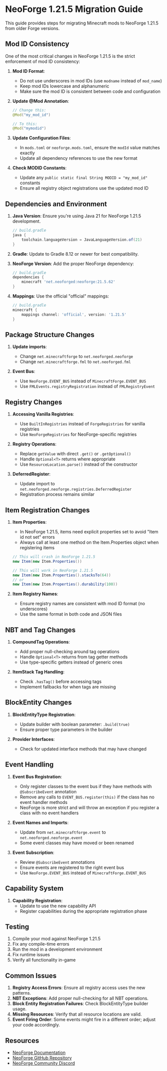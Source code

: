 # NeoForge 1.21.5 Migration Guide

This guide provides steps for migrating Minecraft mods to NeoForge 1.21.5 from older Forge versions. 

## Mod ID Consistency

One of the most critical changes in NeoForge 1.21.5 is the strict enforcement of mod ID consistency:

1. **Mod ID Format**:
   - Do not use underscores in mod IDs (use `modname` instead of `mod_name`)
   - Keep mod IDs lowercase and alphanumeric
   - Make sure the mod ID is consistent between code and configuration

2. **Update @Mod Annotation**:
   ```java
   // Change this:
   @Mod("my_mod_id")
   
   // To this:
   @Mod("mymodid")
   ```

3. **Update Configuration Files**:
   - In `mods.toml` or `neoforge.mods.toml`, ensure the `modId` value matches exactly
   - Update all dependency references to use the new format

4. **Check MODID Constants**:
   - Update any `public static final String MODID = "my_mod_id"` constants
   - Ensure all registry object registrations use the updated mod ID

## Dependencies and Environment

1. **Java Version**: Ensure you're using Java 21 for NeoForge 1.21.5 development.
   ```gradle
   // build.gradle
   java {
       toolchain.languageVersion = JavaLanguageVersion.of(21)
   }
   ```

2. **Gradle**: Update to Gradle 8.12 or newer for best compatibility.

3. **NeoForge Version**: Add the proper NeoForge dependency:
   ```gradle
   // build.gradle
   dependencies {
       minecraft 'net.neoforged:neoforge:21.5.62'
   }
   ```

4. **Mappings**: Use the official "official" mappings:
   ```gradle
   // build.gradle
   minecraft {
       mappings channel: 'official', version: '1.21.5'
   }
   ```

## Package Structure Changes

1. **Update imports**:
   - Change `net.minecraftforge` to `net.neoforged.neoforge`
   - Change `net.minecraftforge.fml` to `net.neoforged.fml`

2. **Event Bus**:
   - Use `NeoForge.EVENT_BUS` instead of `MinecraftForge.EVENT_BUS`
   - Use `FMLEvents.registryRegistration` instead of `FMLRegistryEvent`

## Registry Changes

1. **Accessing Vanilla Registries**:
   - Use `BuiltInRegistries` instead of `ForgeRegistries` for vanilla registries
   - Use `NeoForgeRegistries` for NeoForge-specific registries

2. **Registry Operations**:
   - Replace `getValue` with direct `.get()` or `.getOptional()`
   - Handle `Optional<T>` returns where appropriate
   - Use `ResourceLocation.parse()` instead of the constructor

3. **DeferredRegister**:
   - Update import to `net.neoforged.neoforge.registries.DeferredRegister`
   - Registration process remains similar

## Item Registration Changes

1. **Item Properties**:
   - In NeoForge 1.21.5, items need explicit properties set to avoid "Item id not set" errors
   - Always call at least one method on the Item.Properties object when registering items
   ```java
   // This will crash in NeoForge 1.21.5
   new Item(new Item.Properties())
   
   // This will work in NeoForge 1.21.5
   new Item(new Item.Properties().stacksTo(64))
   // or
   new Item(new Item.Properties().durability(100))
   ```

2. **Item Registry Names**:
   - Ensure registry names are consistent with mod ID format (no underscores)
   - Use the same format in both code and JSON files

## NBT and Tag Changes

1. **CompoundTag Operations**:
   - Add proper null-checking around tag operations
   - Handle `Optional<T>` returns from tag getter methods
   - Use type-specific getters instead of generic ones

2. **ItemStack Tag Handling**:
   - Check `.hasTag()` before accessing tags
   - Implement fallbacks for when tags are missing

## BlockEntity Changes

1. **BlockEntityType Registration**:
   - Update builder with boolean parameter: `.build(true)`
   - Ensure proper type parameters in the builder

2. **Provider Interfaces**:
   - Check for updated interface methods that may have changed

## Event Handling

1. **Event Bus Registration**:
   - Only register classes to the event bus if they have methods with `@SubscribeEvent` annotation
   - Remove any calls to `EVENT_BUS.register(this)` if the class has no event handler methods
   - NeoForge is more strict and will throw an exception if you register a class with no event handlers

2. **Event Names and Imports**:
   - Update from `net.minecraftforge.event` to `net.neoforged.neoforge.event`
   - Some event classes may have moved or been renamed

3. **Event Subscription**:
   - Review `@SubscribeEvent` annotations
   - Ensure events are registered to the right event bus
   - Use `NeoForge.EVENT_BUS` instead of `MinecraftForge.EVENT_BUS`

## Capability System

1. **Capability Registration**:
   - Update to use the new capability API
   - Register capabilities during the appropriate registration phase

## Testing

1. Compile your mod against NeoForge 1.21.5
2. Fix any compile-time errors
3. Run the mod in a development environment
4. Fix runtime issues
5. Verify all functionality in-game

## Common Issues

1. **Registry Access Errors**: Ensure all registry access uses the new patterns.
2. **NBT Exceptions**: Add proper null-checking for all NBT operations.
3. **Block Entity Registration Failures**: Check BlockEntityType builder usage.
4. **Missing Resources**: Verify that all resource locations are valid.
5. **Event Firing Order**: Some events might fire in a different order; adjust your code accordingly.

## Resources

- [NeoForge Documentation](https://neoforged.net/)
- [NeoForge GitHub Repository](https://github.com/neoforged/NeoForge)
- [NeoForge Community Discord](https://discord.neoforged.net/)